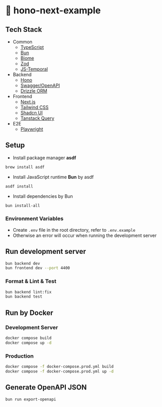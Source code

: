 # :rocket: hono-next-example

## Tech Stack

- Common
  - [TypeScript](https://www.typescriptlang.org/)
  - [Bun](https://bun.sh/)
  - [Biome](https://biomejs.dev/)
  - [Zod](https://zod.dev/)
  - [JS-Temporal](https://github.com/tc39/proposal-temporal)
- Backend
  - [Hono](https://hono.dev/)
  - [Swagger/OpenAPI](https://swagger.io/)
  - [Drizzle ORM](https://orm.drizzle.team/)
- Frontend
  - [Next.js](https://nextjs.org/)
  - [Tailwind CSS](https://tailwindcss.com)
  - [Shadcn UI](https://ui.shadcn.com)
  - [Tanstack Query](https://tanstack.com/query/latest)
- E2E
  - [Playwright](https://playwright.dev/)

## Setup

- Install package manager **asdf**

```bash
brew install asdf
```

- Install JavaScript runtime **Bun** by asdf

```bash
asdf install
```

- Install dependencies by Bun

```bash
bun install-all
```

### Environment Variables

- Create `.env` file in the root directory, refer to `.env.example`
- Otherwise an error will occur when running the development server

## Run development server

```bash
bun backend dev
bun frontend dev --port 4400
```

### Format & Lint & Test

```bash
bun backend lint:fix
bun backend test
```

## Run by Docker

### Development Server

```bash
docker compose build
docker compose up -d
```

### Production

```bash
docker compose -f docker-compose.prod.yml build
docker compose -f docker-compose.prod.yml up -d
```

## Generate OpenAPI JSON

```bash
bun run export-openapi
```
